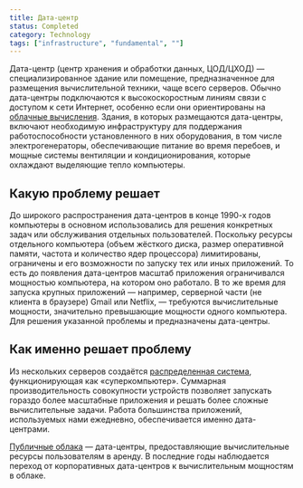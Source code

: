 ```yaml
---
title: Дата-центр
status: Completed
category: Technology
tags: ["infrastructure", "fundamental", ""]
---
```


Дата-центр (центр хранения и обработки данных, ЦОД/ЦХОД) — специализированное здание или помещение, предназначенное для размещения вычислительной техники, чаще всего серверов.
Обычно дата-центры подключаются к высокоскоростным линиям связи с доступом к сети Интернет, особенно если они ориентированы на [облачные вычисления](/ru/cloud-computing/).
Здания, в которых размещаются дата-центры, включают необходимую инфраструктуру для поддержания работоспособности установленного в них оборудования, в том числе электрогенераторы, обеспечивающие питание во время перебоев, и мощные системы вентиляции и кондиционирования, которые охлаждают выделяющие тепло компьютеры.

## Какую проблему решает

До широкого распространения дата-центров в конце 1990-х годов компьютеры в основном использовались для решения конкретных задач или обслуживания отдельных пользователей.
Поскольку ресурсы отдельного компьютера (объем жёсткого диска, размер оперативной памяти, частота и количество ядер процессора) лимитированы, ограничены и его возможности 
по запуску тех или иных приложений.
То есть до появления дата-центров масштаб приложения ограничивался мощностью компьютера, на котором оно работало.
В то же время для запуска крупных приложений — например, серверной части (не клиента в браузере) Gmail или Netflix, — требуются вычислительные мощности, 
значительно превышающие мощности одного компьютера.
Для решения указанной проблемы и предназначены дата-центры.

## Как именно решает проблему

Из нескольких серверов создаётся [распределенная система](/distributed-systems/), функционирующая как «суперкомпьютер».
Суммарная производительность совокупности устройств позволяет запускать гораздо более масштабные приложения 
и решать более сложные вычислительные задачи.
Работа большинства приложений, используемых нами ежедневно, обеспечивается именно дата-центрами.

[Публичные облака](/ru/cloud-computing/) — дата-центры, предоставляющие вычислительные ресурсы пользователям в аренду.
В последние годы наблюдается переход от корпоративных дата-центров к вычислительным мощностям в облаке.
